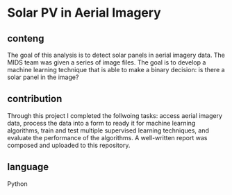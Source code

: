 # Solar PV in Aerial Imagery

## conteng
The goal of this analysis is to detect solar panels in aerial imagery data. The MIDS team was given a series of image files. The goal is to develop a machine learning technique that is able to make a binary decision: is there a solar panel in the image?

## contribution
Through this project I completed the follwoing tasks: access aerial imagery data, process the data into a form to ready it for machine learning algorithms, train and test multiple supervised learning techniques, and evaluate the performance of the algorithms. A well-written report was composed and uploaded to this repository. 

## language
Python
